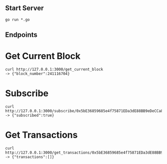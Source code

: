 ## Start Server

```
go run *.go
```

## Endpoints

# Get Current Block

```
curl http://127.0.0.1:3000/get_current_block
-> {"block_number":241116704}
```

# Subscribe

```
curl http://127.0.0.1:3000/subscribe/0x5bE36859685e4f75871EDa3dE88BB9eDeCCa8da1
-> {"subscribed":true}
```

# Get Transactions

```
curl http://127.0.0.1:3000/get_transactions/0x5bE36859685e4f75871EDa3dE88BB9eDeCCa8da1
-> {"transactions":[]}
```